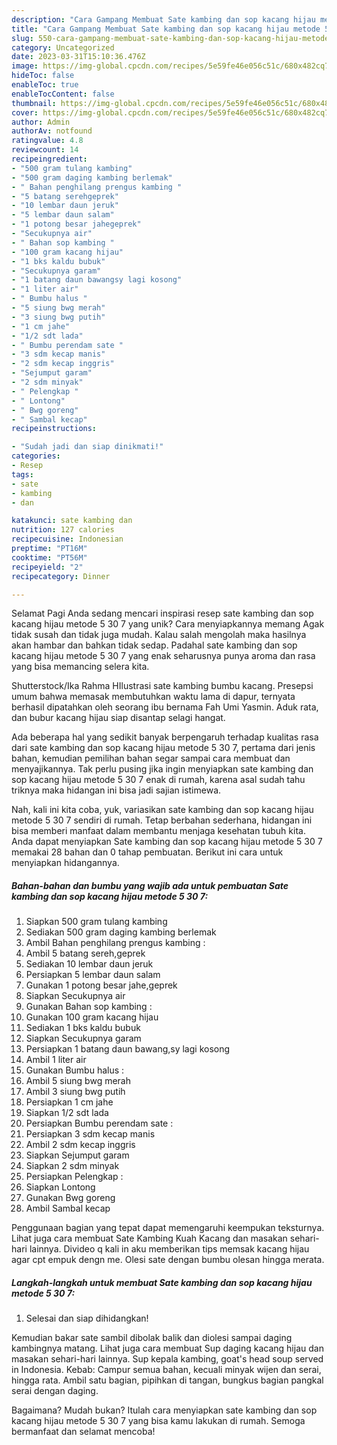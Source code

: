 ```yaml
---
description: "Cara Gampang Membuat Sate kambing dan sop kacang hijau metode 5 30 7 yang Lezat Sekali"
title: "Cara Gampang Membuat Sate kambing dan sop kacang hijau metode 5 30 7 yang Lezat Sekali"
slug: 550-cara-gampang-membuat-sate-kambing-dan-sop-kacang-hijau-metode-5-30-7-yang-lezat-sekali
category: Uncategorized
date: 2023-03-31T15:10:36.476Z
image: https://img-global.cpcdn.com/recipes/5e59fe46e056c51c/680x482cq70/sate-kambing-dan-sop-kacang-hijau-metode-5-30-7-foto-resep-utama.jpg
hideToc: false
enableToc: true
enableTocContent: false
thumbnail: https://img-global.cpcdn.com/recipes/5e59fe46e056c51c/680x482cq70/sate-kambing-dan-sop-kacang-hijau-metode-5-30-7-foto-resep-utama.jpg
cover: https://img-global.cpcdn.com/recipes/5e59fe46e056c51c/680x482cq70/sate-kambing-dan-sop-kacang-hijau-metode-5-30-7-foto-resep-utama.jpg
author: Admin
authorAv: notfound
ratingvalue: 4.8
reviewcount: 14
recipeingredient:
- "500 gram tulang kambing"
- "500 gram daging kambing berlemak"
- " Bahan penghilang prengus kambing "
- "5 batang serehgeprek"
- "10 lembar daun jeruk"
- "5 lembar daun salam"
- "1 potong besar jahegeprek"
- "Secukupnya air"
- " Bahan sop kambing "
- "100 gram kacang hijau"
- "1 bks kaldu bubuk"
- "Secukupnya garam"
- "1 batang daun bawangsy lagi kosong"
- "1 liter air"
- " Bumbu halus "
- "5 siung bwg merah"
- "3 siung bwg putih"
- "1 cm jahe"
- "1/2 sdt lada"
- " Bumbu perendam sate "
- "3 sdm kecap manis"
- "2 sdm kecap inggris"
- "Sejumput garam"
- "2 sdm minyak"
- " Pelengkap "
- " Lontong"
- " Bwg goreng"
- " Sambal kecap"
recipeinstructions:

- "Sudah jadi dan siap dinikmati!"
categories:
- Resep
tags:
- sate
- kambing
- dan

katakunci: sate kambing dan 
nutrition: 127 calories
recipecuisine: Indonesian
preptime: "PT16M"
cooktime: "PT56M"
recipeyield: "2"
recipecategory: Dinner

---
```



Selamat Pagi Anda sedang mencari inspirasi resep sate kambing dan sop kacang hijau metode 5 30 7 yang unik? Cara menyiapkannya memang Agak tidak susah dan tidak juga mudah. Kalau salah mengolah maka hasilnya akan hambar dan bahkan tidak sedap. Padahal sate kambing dan sop kacang hijau metode 5 30 7 yang enak seharusnya punya aroma dan rasa yang bisa memancing selera kita.


Shutterstock/Ika Rahma HIlustrasi sate kambing bumbu kacang. Presepsi umum bahwa memasak membutuhkan waktu lama di dapur, ternyata berhasil dipatahkan oleh seorang ibu bernama Fah Umi Yasmin. Aduk rata, dan bubur kacang hijau siap disantap selagi hangat.

Ada beberapa hal yang sedikit banyak berpengaruh terhadap kualitas rasa dari sate kambing dan sop kacang hijau metode 5 30 7, pertama dari jenis bahan, kemudian pemilihan bahan segar sampai cara membuat dan menyajikannya. Tak perlu pusing jika ingin menyiapkan sate kambing dan sop kacang hijau metode 5 30 7 enak di rumah, karena asal sudah tahu triknya maka hidangan ini bisa jadi sajian istimewa.


Nah, kali ini kita coba, yuk, variasikan sate kambing dan sop kacang hijau metode 5 30 7 sendiri di rumah. Tetap berbahan sederhana, hidangan ini bisa memberi manfaat dalam membantu menjaga kesehatan tubuh kita. Anda dapat menyiapkan Sate kambing dan sop kacang hijau metode 5 30 7 memakai 28 bahan dan 0 tahap pembuatan. Berikut ini cara untuk menyiapkan hidangannya.

<!--inarticleads1-->

##### Bahan-bahan dan bumbu yang wajib ada untuk pembuatan Sate kambing dan sop kacang hijau metode 5 30 7:

1. Siapkan 500 gram tulang kambing
1. Sediakan 500 gram daging kambing berlemak
1. Ambil  Bahan penghilang prengus kambing :
1. Ambil 5 batang sereh,geprek
1. Sediakan 10 lembar daun jeruk
1. Persiapkan 5 lembar daun salam
1. Gunakan 1 potong besar jahe,geprek
1. Siapkan Secukupnya air
1. Gunakan  Bahan sop kambing :
1. Gunakan 100 gram kacang hijau
1. Sediakan 1 bks kaldu bubuk
1. Siapkan Secukupnya garam
1. Persiapkan 1 batang daun bawang,sy lagi kosong
1. Ambil 1 liter air
1. Gunakan  Bumbu halus :
1. Ambil 5 siung bwg merah
1. Ambil 3 siung bwg putih
1. Persiapkan 1 cm jahe
1. Siapkan 1/2 sdt lada
1. Persiapkan  Bumbu perendam sate :
1. Persiapkan 3 sdm kecap manis
1. Ambil 2 sdm kecap inggris
1. Siapkan Sejumput garam
1. Siapkan 2 sdm minyak
1. Persiapkan  Pelengkap :
1. Siapkan  Lontong
1. Gunakan  Bwg goreng
1. Ambil  Sambal kecap


Penggunaan bagian yang tepat dapat memengaruhi keempukan teksturnya. Lihat juga cara membuat Sate Kambing Kuah Kacang dan masakan sehari-hari lainnya. Divideo q kali in aku memberikan tips memsak kacang hijau agar cpt empuk dengn me. Olesi sate dengan bumbu olesan hingga merata. 

<!--inarticleads2-->

##### Langkah-langkah untuk membuat Sate kambing dan sop kacang hijau metode 5 30 7:


1. Selesai dan siap dihidangkan!

Kemudian bakar sate sambil dibolak balik dan diolesi sampai daging kambingnya matang. Lihat juga cara membuat Sup daging kacang hijau dan masakan sehari-hari lainnya. Sup kepala kambing, goat&#39;s head soup served in Indonesia. Kebab: Campur semua bahan, kecuali minyak wijen dan serai, hingga rata. Ambil satu bagian, pipihkan di tangan, bungkus bagian pangkal serai dengan daging. 

Bagaimana? Mudah bukan? Itulah cara menyiapkan sate kambing dan sop kacang hijau metode 5 30 7 yang bisa kamu lakukan di rumah. Semoga bermanfaat dan selamat mencoba!
